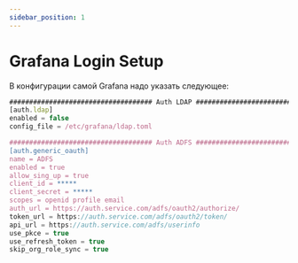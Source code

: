 ```yaml
---
sidebar_position: 1
---
```

# Grafana Login Setup

В конфигурации самой Grafana надо указать следующее:
```jsx title="/etc/grafana/grafana.ini"
#################################### Auth LDAP ##########################
[auth.ldap]
enabled = false
config_file = /etc/grafana/ldap.toml

#################################### Auth ADFS ###########################
[auth.generic_oauth]
name = ADFS
enabled = true
allow_sing_up = true
client_id = *****
client_secret = *****
scopes = openid profile email
auth_url = https://auth.service.com/adfs/oauth2/authorize/
token_url = https://auth.service.com/adfs/oauth2/token/
api_url = https://auth.service.com/adfs/userinfo
use_pkce = true
use_refresh_token = true
skip_org_role_sync = true
```

